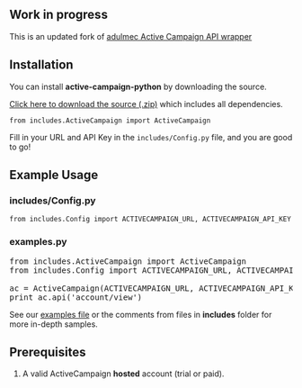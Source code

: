 ## Work in progress

This is an updated fork of [adulmec Active Campaign API wrapper](https://github.com/adulmec/active-campaign-python)

## Installation

You can install **active-campaign-python** by downloading the source.

[Click here to download the source (.zip)](https://github.com/bubbl/active-campaign-python/zipball/master) which includes all dependencies.

`from includes.ActiveCampaign import ActiveCampaign`

Fill in your URL and API Key in the `includes/Config.py` file, and you are good to go!

## Example Usage

### includes/Config.py
`from includes.Config import ACTIVECAMPAIGN_URL, ACTIVECAMPAIGN_API_KEY`

### examples.py

<pre>
from includes.ActiveCampaign import ActiveCampaign
from includes.Config import ACTIVECAMPAIGN_URL, ACTIVECAMPAIGN_API_KEY

ac = ActiveCampaign(ACTIVECAMPAIGN_URL, ACTIVECAMPAIGN_API_KEY)
print ac.api('account/view')
</pre>

See our [examples file](https://github.com/bubbl/active-campaign-python/blob/master/examples.py) or the comments from files in **includes** folder  for more in-depth samples.

## Prerequisites

1. A valid ActiveCampaign **hosted** account (trial or paid).
